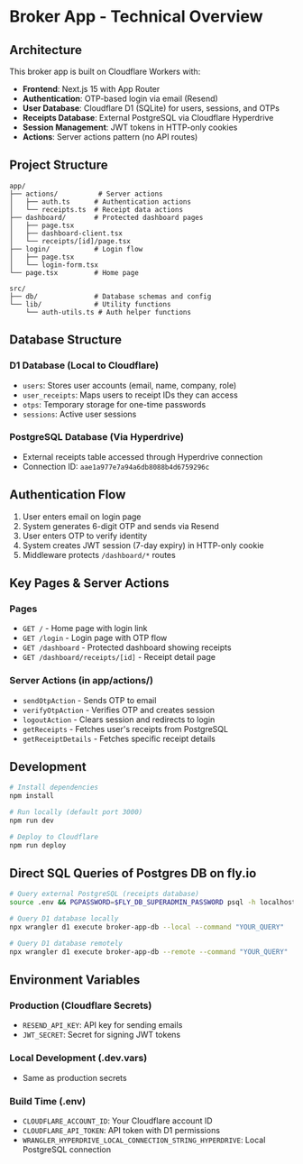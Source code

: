# Broker App - Technical Overview

## Architecture

This broker app is built on Cloudflare Workers with:
- **Frontend**: Next.js 15 with App Router
- **Authentication**: OTP-based login via email (Resend)
- **User Database**: Cloudflare D1 (SQLite) for users, sessions, and OTPs
- **Receipts Database**: External PostgreSQL via Cloudflare Hyperdrive
- **Session Management**: JWT tokens in HTTP-only cookies
- **Actions**: Server actions pattern (no API routes)

## Project Structure

```
app/
├── actions/          # Server actions
│   ├── auth.ts      # Authentication actions
│   └── receipts.ts  # Receipt data actions
├── dashboard/       # Protected dashboard pages
│   ├── page.tsx
│   ├── dashboard-client.tsx
│   └── receipts/[id]/page.tsx
├── login/           # Login flow
│   ├── page.tsx
│   └── login-form.tsx
└── page.tsx         # Home page

src/
├── db/              # Database schemas and config
└── lib/             # Utility functions
    └── auth-utils.ts # Auth helper functions
```

## Database Structure

### D1 Database (Local to Cloudflare)
- `users`: Stores user accounts (email, name, company, role)
- `user_receipts`: Maps users to receipt IDs they can access
- `otps`: Temporary storage for one-time passwords
- `sessions`: Active user sessions

### PostgreSQL Database (Via Hyperdrive)
- External receipts table accessed through Hyperdrive connection
- Connection ID: `aae1a977e7a94a6db8088b4d6759296c`

## Authentication Flow

1. User enters email on login page
2. System generates 6-digit OTP and sends via Resend
3. User enters OTP to verify identity
4. System creates JWT session (7-day expiry) in HTTP-only cookie
5. Middleware protects `/dashboard/*` routes

## Key Pages & Server Actions

### Pages
- `GET /` - Home page with login link
- `GET /login` - Login page with OTP flow
- `GET /dashboard` - Protected dashboard showing receipts
- `GET /dashboard/receipts/[id]` - Receipt detail page

### Server Actions (in app/actions/)
- `sendOtpAction` - Sends OTP to email
- `verifyOtpAction` - Verifies OTP and creates session
- `logoutAction` - Clears session and redirects to login
- `getReceipts` - Fetches user's receipts from PostgreSQL
- `getReceiptDetails` - Fetches specific receipt details

## Development

```bash
# Install dependencies
npm install

# Run locally (default port 3000)
npm run dev

# Deploy to Cloudflare
npm run deploy
```

## Direct SQL Queries of Postgres DB on fly.io

```bash
# Query external PostgreSQL (receipts database)
source .env && PGPASSWORD=$FLY_DB_SUPERADMIN_PASSWORD psql -h localhost -p 5432 -U postgres -c "YOUR_QUERY"

# Query D1 database locally
npx wrangler d1 execute broker-app-db --local --command "YOUR_QUERY"

# Query D1 database remotely
npx wrangler d1 execute broker-app-db --remote --command "YOUR_QUERY"
```

## Environment Variables

### Production (Cloudflare Secrets)
- `RESEND_API_KEY`: API key for sending emails
- `JWT_SECRET`: Secret for signing JWT tokens

### Local Development (.dev.vars)
- Same as production secrets

### Build Time (.env)
- `CLOUDFLARE_ACCOUNT_ID`: Your Cloudflare account ID
- `CLOUDFLARE_API_TOKEN`: API token with D1 permissions
- `WRANGLER_HYPERDRIVE_LOCAL_CONNECTION_STRING_HYPERDRIVE`: Local PostgreSQL connection
